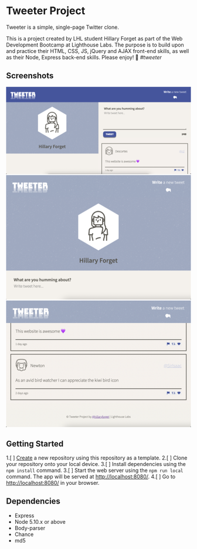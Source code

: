 # Tweeter Project

Tweeter is a simple, single-page Twitter clone.

This is a project created by LHL student Hillary Forget as part of the Web Development Bootcamp at Lighthouse Labs. The purpose is to build upon and practice their HTML, CSS, JS, jQuery and AJAX front-end skills, as well as their Node, Express back-end skills. Please enjoy! 🐤 *#tweeter*

## Screenshots

!["Desktop Display"](https://github.com/hillaryforget/tweeter/blob/master/docs/tweeter%20desktop.png?raw=true)
!["Mobile Display](https://github.com/hillaryforget/tweeter/blob/master/docs/tweeter%20mobile.png?raw=true)
!["Tweeter post"](https://github.com/hillaryforget/tweeter/blob/master/docs/tweeter%20post.png?raw=true)

## Getting Started

1.[ ] [Create](https://docs.github.com/en/repositories/creating-and-managing-repositories/creating-a-repository-from-a-template) a new repository using this repository as a template.
2.[ ] Clone your repository onto your local device.
3.[ ] Install dependencies using the `npm install` command.
3.[ ] Start the web server using the `npm run local` command. The app will be served at <http://localhost:8080/>.
4.[ ] Go to <http://localhost:8080/> in your browser.

## Dependencies

- Express
- Node 5.10.x or above
- Body-parser
- Chance
- md5
